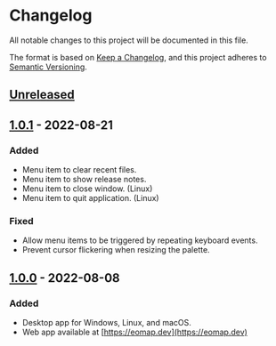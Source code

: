 # Changelog

All notable changes to this project will be documented in this file.

The format is based on [Keep a Changelog](https://keepachangelog.com/en/1.0.0/),
and this project adheres to [Semantic Versioning](https://semver.org/spec/v2.0.0.html).

## [Unreleased]

## [1.0.1] - 2022-08-21

### Added

- Menu item to clear recent files.
- Menu item to show release notes.
- Menu item to close window. (Linux)
- Menu item to quit application. (Linux)

### Fixed

- Allow menu items to be triggered by repeating keyboard events.
- Prevent cursor flickering when resizing the palette.

## [1.0.0] - 2022-08-08

### Added

- Desktop app for Windows, Linux, and macOS.
- Web app available at [https://eomap.dev](https://eomap.dev)

[unreleased]: https://github.com/cirras/eomap-js/compare/v1.0.1...HEAD
[1.0.1]: https://github.com/cirras/eomap-js/compare/v1.0.0...v1.0.1
[1.0.0]: https://github.com/cirras/eomap-js/releases/tag/v1.0.0
